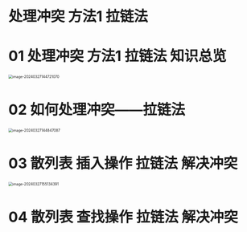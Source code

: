 # 处理冲突 方法1 拉链法



# 01 处理冲突 方法1 拉链法 知识总览

<img src="https://cvp.oss-cn-shanghai.aliyuncs.com/picgo/202403271447223.png" alt="image-20240327144721070" style="zoom:50%;" />



# 02 如何处理冲突——拉链法

<img src="https://cvp.oss-cn-shanghai.aliyuncs.com/picgo/202403271448229.png" alt="image-20240327144847087" style="zoom:50%;" />



# 03 散列表 插入操作 拉链法 解决冲突

<img src="https://cvp.oss-cn-shanghai.aliyuncs.com/picgo/202403271551812.png" alt="image-20240327155134391" style="zoom:50%;" />



# 04 散列表 查找操作 拉链法 解决冲突